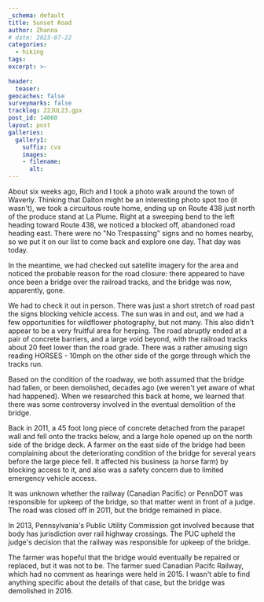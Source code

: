 ```yaml
---
_schema: default
title: Sunset Road
author: Zhanna
# date: 2023-07-22
categories: 
  - hiking
tags:
excerpt: >-
  
header:
  teaser:
geocaches: false
surveymarks: false
tracklog: 22JUL23.gpx
post_id: 14060
layout: post  
galleries:
  gallery1:
    suffix: cvx
    images:
    - filename: 
      alt:    
---
```


About six weeks ago, Rich and I took a photo walk around the town of Waverly. Thinking that Dalton might be an interesting photo spot too (it wasn't), we took a circuitous route home, ending up on Route 438 just north of the produce stand at La Plume. Right at a sweeping bend to the left heading toward Route 438, we noticed a blocked off, abandoned road heading east. There were no "No Trespassing" signs and no homes nearby, so we put it on our list to come back and explore one day. That day was today.

In the meantime, we had checked out satellite imagery for the area and noticed the probable reason for the road closure: there appeared to have once been a bridge over the railroad tracks, and the bridge was now, apparently, gone.

We had to check it out in person. There was just a short stretch of road past the signs blocking vehicle access. The sun was in and out, and we had a few opportunities for wildflower photography, but not many. This also didn't appear to be a very fruitful area for herping. The road abruptly ended at a pair of concrete barriers, and a large void beyond, with the railroad tracks about 20 feet lower than the road grade. There was a rather amusing sign reading HORSES - 10mph on the other side of the gorge through which the tracks run.

Based on the condition of the roadway, we both assumed that the bridge had fallen, or been demolished, decades ago (we weren't yet aware of what had happened). When we researched this back at home, we learned that there was some controversy involved in the eventual demolition of the bridge.

Back in 2011, a 45 foot long piece of concrete detached from the parapet wall and fell onto the tracks below, and a large hole opened up on the north side of the bridge deck. A farmer on the east side of the bridge had been complaining about the deteriorating condition of the bridge for several years before the large piece fell. It affected his business (a horse farm) by blocking access to it, and also was a safety concern due to limited emergency vehicle access.

It was unknown whether the railway (Canadian Pacific) or PennDOT was responsible for upkeep of the bridge, so that matter went in front of a judge. The road was closed off in 2011, but the bridge remained in place.

In 2013, Pennsylvania's Public Utility Commission got involved because that body has jurisdiction over rail highway crossings. The PUC upheld the judge's decision that the railway was responsible for upkeep of the bridge.

The farmer was hopeful that the bridge would eventually be repaired or replaced, but it was not to be. The farmer sued Canadian Pacifc Railway, which had no comment as hearings were held in 2015. I wasn't able to find anything specific about the details of that case, but the bridge was demolished in 2016.